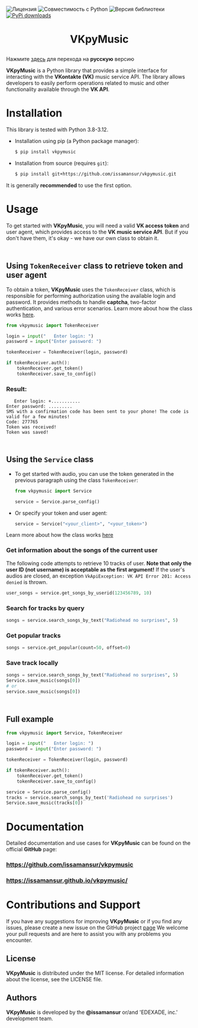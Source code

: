 ![Лицензия](https://img.shields.io/badge/Лицензия-MIT-blue) ![Совместимость с Python](https://img.shields.io/badge/Python-3.8--3.12-blue) ![Версия библиотеки](https://img.shields.io/badge/pip-3.4.1-blue) [![PyPi downloads](https://img.shields.io/pypi/dm/vkpymusic.svg)](https://pypi.org/project/vkpymusic/) 
<!--- [![PyPi status](https://img.shields.io/pypi/status/vkpymusic.svg?style=flat-square)](https://pypi.python.org/pypi/vkpymusic) --->

# <p align="center"> VKpyMusic 
Нажмите [здесь](README_RU.md) для перехода на **русскую** версию

**VKpyMusic** is a Python library that provides a simple interface for interacting with the **VKontakte (VK)** music service API. The library allows developers to easily perform operations related to music and other functionality available through the **VK API**.

# Installation
This library is tested with Python 3.8-3.12.
* Installation using pip (a Python package manager):

	```bash
	$ pip install vkpymusic
	```
* Installation from source (requires `git`):

	```bash
	$ pip install git+https://github.com/issamansur/vkpymusic.git
	```

It is generally **recommended** to use the first option.

# Usage

To get started with **VKpyMusic**, you will need a valid **VK access token** and user agent, which provides access to the **VK music service API**. But if you don't have them, it's okay - we have our own class to obtain it.

## <br> Using `TokenReceiver` class to retrieve token and user agent
To obtain a token, **VKpyMusic** uses the `TokenReceiver` class, which is responsible for performing authorization using the available login and password. It provides methods to handle **captcha**, two-factor authentication, and various error scenarios. Learn more about how the class works [here](https://issamansur.github.io/vkpymusic/vkpymusic/#vkpymusic.TokenReceiver).

```python
from vkpymusic import TokenReceiver

login = input("   Enter login: ")
password = input("Enter password: ")

tokenReceiver = TokenReceiver(login, password)

if tokenReceiver.auth():
    tokenReceiver.get_token()
    tokenReceiver.save_to_config()
```
### Result:
```
   Enter login: +...........
Enter password: .........
SMS with a confirmation code has been sent to your phone! The code is valid for a few minutes!
Code: 277765
Token was received!
Token was saved!
```

## <br> Using the `Service` class
* To get started with audio, you can use the token generated in the previous paragraph using the class `TokenReceiver`:

	```python
	from vkpymusic import Service
	
	service = Service.parse_config()
	```

* Or specify your token and user agent:
	```python
	service = Service("<your_client>", "<your_token>")
	```
Learn more about how the class works [here](https://issamansur.github.io/vkpymusic/vkpymusic/#vkpymusic.Service)

### Get information about the songs of the current user
The following code attempts to retrieve 10 tracks of user. **Note that only the user ID (not username) is acceptable as the first argument!** If the user's audios are closed, an exception `VkApiException: VK API Error 201: Access denied` is thrown. 
```python
user_songs = service.get_songs_by_userid(123456789, 10)
```

### Search for tracks by query
```python
songs = service.search_songs_by_text("Radiohead no surprises", 5)
```

### Get popular tracks
```python
songs = service.get_popular(count=50, offset=0)
```
### Save track locally
```python
songs = service.search_songs_by_text("Radiohead no surprises", 5)
Service.save_music(songs[0])
# or
service.save_music(songs[0])
```
## <br> Full example
```python
from vkpymusic import Service, TokenReceiver

login = input("   Enter login: ")
password = input("Enter password: ")

tokenReceiver = TokenReceiver(login, password)

if tokenReceiver.auth():
    tokenReceiver.get_token()
    tokenReceiver.save_to_config()

service = Service.parse_config()
tracks = service.search_songs_by_text('Radiohead no surprises')
Service.save_music(tracks[0])
```

# Documentation
Detailed documentation and use cases for **VKpyMusic** can be found on the official **GitHub** page: 
### https://github.com/issamansur/vkpymusic
### https://issamansur.github.io/vkpymusic/


# Contributions and Support
If you have any suggestions for improving **VKpyMusic** or if you find any issues, please create a new issue on the GitHub project [page](https://github.com/issamansur/vkpymusic) We welcome your pull requests and are here to assist you with any problems you encounter.
## License
**VKpyMusic** is distributed under the MIT license. For detailed information about the license, see the LICENSE file.

## Authors
**VKpyMusic** is developed by the **@issamansur** or/and 'EDEXADE, inc.' development team.

